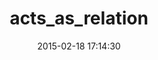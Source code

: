 ---
layout: post
title:  "acts_as_relation"
repo:   "hzamani/acts_as_relation"
date:   2015-02-18 17:14:30
gemurl: http://github.com/hzamani/acts_as_relation
---